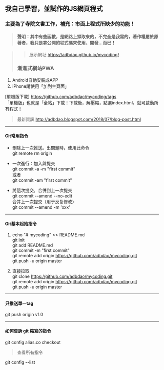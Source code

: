 ## 我自己學習，並試作的JS網頁程式  
### 主要為了寺院文書工作，補充：市面上程式所缺少的功能！  
> #### 聲明：其中有些函數，是網路上擷取來的，不完全是我寫的，著作權屬於原著者，我只是拿公開的程式碼來使用、開發…而已！  
  
>> 展示網址 https://adbdao.github.io/mycoding/  
>###  漸進式網站PWA  
  1. Android自動安裝成APP  
  2. iPhone請使用「加到主頁面」 
  
[單機版下載] https://github.com/adbdao/mycoding/tags  
「單機版」也就是「全站」下載！下載後，解壓縮，點選index.html。就可啟動所有程式！  
  
> 最新資訊 http://adbdao.blogspot.com/2018/07/blog-post.html  
---  
#### Git常用指令  
* 刪除上一次推送。出問題時，使用此命令  
git remote rm origin  
  
* 一次進行：加入與提交  
git commit -a -m "first commit"  
或者  
git commit -am "first commit"  
  
* 將這次提交，合併到上一次提交  
git commit --amend --no-edit  
合并上一次提交（用于反复修改）  
git commit --amend -m 'xxx'  
  
---  
#### Git基本起始指令  
1. echo "# mycoding" >> README.md  
git init  
git add README.md  
git commit -m "first commit"  
git remote add origin https://github.com/adbdao/mycoding.git  
git push -u origin master  
  
2. 直接拉取  
git clone https://github.com/adbdao/mycoding.git  
git remote add origin https://github.com/adbdao/mycoding.git  
git push -u origin master  
  
---  
#### 只推送單一tag  
git push origin v1.0  
  
---  
#### 如何告訴 git 縮寫的指令  
git config alias.co checkout  
> 查看所有指令  

git config --list  